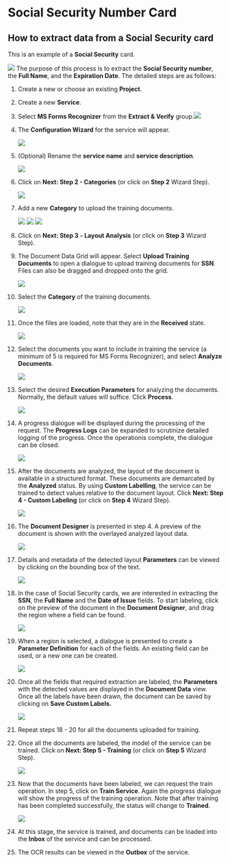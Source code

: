 # Social Security Number Card

## How to extract data from a Social Security card

This is an example of a **Social Security** card.

![](../../assets/image%20%2837%29%20%281%29%20%281%29.png)
The purpose of this process is to extract the **Social Security number**, the **Full Name**, and the **Expiration Date**. The detailed steps are as follows:

1. Create a new or choose an existing **Project**.
2. Create a new **Service**.
3. Select **MS Forms Recognizer** from the **Extract & Verify** group.![](../../assets/image%20%28229%29.png)
4.  The **Configuration Wizard** for the service will appear.

    ![](../../assets/image%20%2859%29%20%282%29.png)
5.  (Optional) Rename the **service name** and **service description**.

    ![](../../assets/image%20%2891%29%20%281%29.png)
6.  Click on **Next: Step 2 - Categories** (or click on **Step 2** Wizard Step).

    ![](../../assets/image%20%2869%29%20%281%29.png)
7.  Add a new **Category** to upload the training documents.

    ![](../../assets/image%20%2896%29%20%281%29.png)
    ![](../../assets/image%20%2887%29%20%281%29.png)
    ![](../../assets/image%20%2827%29%20%282%29%20%281%29%20%281%29%20%282%29%20%281%29%20%281%29%20%281%29.png)
8. Click on **Next: Step 3** **- Layout Analysis** (or click on **Step 3** Wizard Step).
9.  The Document Data Grid will appear. Select **Upload Training Documents** to open a dialogue to upload training documents for **SSN**. Files can also be dragged and dropped onto the grid.

    ![](../../assets/image%20%28161%29.png)
10. Select the **Category** of the training documents.

    ![](../../assets/image%20%2871%29%20%281%29.png)
11. Once the files are loaded, note that they are in the **Received** state.

    ![](../../assets/image%20%2886%29%20%281%29.png)
12. Select the documents you want to include in training the service (a minimum of 5 is required for MS Forms Recognizer), and select **Analyze Documents**.

    ![](../../assets/image%20%2847%29%20%281%29%20%281%29.png)
13. Select the desired **Execution Parameters** for analyzing the documents. Normally, the default values will suffice. Click **Process**.

    ![](../../assets/image%20%28105%29%20%281%29.png)
14. A progress dialogue will be displayed during the processing of the request. The **Progress Logs** can be expanded to scrutinize detailed logging of the progress. Once the operationis complete, the dialogue can be closed.

    ![](../../assets/image%20%2840%29%20%281%29%20%281%29.png)
15. After the documents are analyzed, the layout of the document is available in a structured format. These documents are demarcated by the **Analyzed** status. By using **Custom Labelling**, the service can be trained to detect values relative to the document layout. Click **Next: Step 4 - Custom Labeling** (or click on **Step 4** Wizard Step).

    ![](../../assets/image%20%2878%29%20%281%29.png)
16. The **Document Designer** is presented in step 4. A preview of the document is shown with the overlayed analyzed layout data.

    ![](../../assets/image%20%2889%29%20%281%29.png)
17. Details and metadata of the detected layout **Parameters** can be viewed by clicking on the bounding box of the text.

    ![](../../assets/image%20%2832%29%20%281%29%20%281%29%20%281%29.png)
18. In the case of Social Security cards, we are interested in extracting the **SSN**, the **Full Name** and the **Date of Issue** fields. To start labeling, click on the preview of the document in the **Document Designer**, and drag the region where a field can be found.

    ![](../../assets/image%20%2895%29%20%281%29.png)
19. When a region is selected, a dialogue is presented to create a **Parameter Definition** for each of the fields. An existing field can be used, or a new one can be created.

    ![](../../assets/image%20%28107%29%20%281%29.png)
20. Once all the fields that required extraction are labeled, the **Parameters** with the detected values are displayed in the **Document Data** view. Once all the labels have been drawn, the document can be saved by clicking on **Save Custom Labels.**

    ![](../../assets/image%20%28102%29%20%281%29.png)
21. Repeat steps 18 - 20 for all the documents uploaded for training.
22. Once all the documents are labeled, the model of the service can be trained. Click on **Next: Step 5 - Training** (or click on **Step 5** Wizard Step).

    ![](../../assets/image%20%2870%29%20%281%29.png)
23. Now that the documents have been labeled, we can request the train operation. In step 5, click on **Train Service**. Again the progress dialogue will show the progress of the training operation. Note that after training has been completed successfully, the status will change to **Trained**.

    ![](../../assets/image%20%2816%29%20%281%29%20%281%29%20%281%29%20%282%29%20%281%29%20%281%29%20%281%29.png)
24. At this stage, the service is trained, and documents can be loaded into the **Inbox** of the service and can be processed.
25. The OCR results can be viewed in the **Outbox** of the service.





